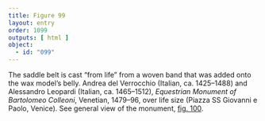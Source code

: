 ```yaml
---
title: Figure 99
layout: entry
order: 1099
outputs: [ html ]
object:
  - id: "099"
---
```


The saddle belt is cast “from life” from a woven band that was added onto the wax model’s belly. Andrea del Verrocchio (Italian, ca. 1425–1488) and Alessandro Leopardi (Italian, ca. 1465–1512), *Equestrian Monument of Bartolomeo Colleoni*, Venetian, 1479–96, over life size (Piazza SS Giovanni e Paolo, Venice). See general view of the monument, [fig. 100](/visual-atlas/100/).

